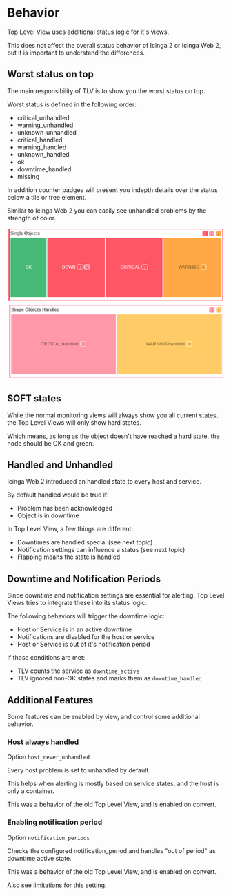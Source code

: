 Behavior
========

Top Level View uses additional status logic for it's views.

This does not affect the overall status behavior of Icinga 2 or Icinga Web 2,
but it is important to understand the differences.

## Worst status on top

The main responsibility of TLV is to show you the worst status on top.

Worst status is defined in the following order:

* critical_unhandled
* warning_unhandled
* unknown_unhandled
* critical_handled
* warning_handled
* unknown_handled
* ok
* downtime_handled
* missing

In addition counter badges will present you indepth details over the
status below a tile or tree element.

Similar to Icinga Web 2 you can easily see unhandled problems by the strength of color.

![Unhandled problems](screenshots/colors-unhandled.png)
![Handled problems](screenshots/colors-handled.png)

## SOFT states

While the normal monitoring views will always show you all current states,
the Top Level Views will only show hard states.

Which means, as long as the object doesn't have reached a hard state, the
node should be OK and green.

## Handled and Unhandled

Icinga Web 2 introduced an handled state to every host and service.

By default handled would be true if:

* Problem has been acknowledged
* Object is in downtime

In Top Level View, a few things are different:

* Downtimes are handled special (see next topic)
* Notification settings can influence a status (see next topic)
* Flapping means the state is handled

## Downtime and Notification Periods 

Since downtime and notification settings are essential for alerting,
Top Level Views tries to integrate these into its status logic.

The following behaviors will trigger the downtime logic:

* Host or Service is in an active downtime
* Notifications are disabled for the host or service
* Host or Service is out of it's notification period

If those conditions are met:

* TLV counts the service as `downtime_active`
* TLV ignored non-OK states and marks them as `downtime_handled`

## Additional Features

Some features can be enabled by view, and control some additional behavior.

### Host always handled

Option `host_never_unhandled`
 
Every host problem is set to unhandled by default.

This helps when alerting is mostly based on service states, and the host
is only a container.

This was a behavior of the old Top Level View, and is enabled on convert.  

### Enabling notification period

Option `notification_periods`

Checks the configured notification_period and handles "out of period" as downtime active state.

This was a behavior of the old Top Level View, and is enabled on convert.  

Also see [limitations](90-Limits.md) for this setting.
